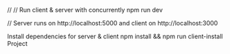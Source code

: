 
// 
// Run client & server with concurrently
npm run dev


// Server runs on http://localhost:5000 and client on http://localhost:3000


Install dependencies for server & client
npm install && npm run client-install
 Project
